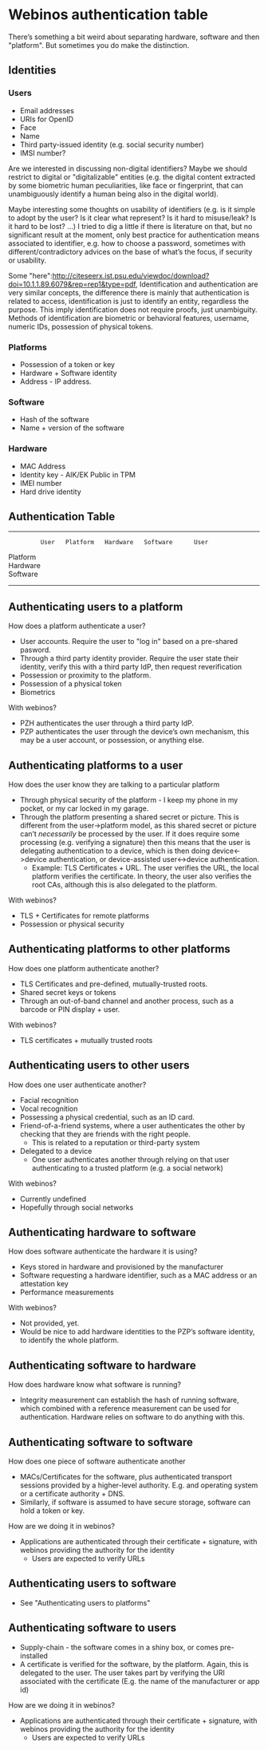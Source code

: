 Webinos authentication table
============================

There’s something a bit weird about separating hardware, software and then "platform". But sometimes you do make the distinction.

Identities
----------

### Users

* Email addresses
 * URIs for OpenID
 * Face
 * Name
 * Third party-issued identity (e.g. social security number)
 * IMSI number?

Are we interested in discussing non-digital identifiers? Maybe we should restrict to digital or "digitalizable" entities (e.g. the digital content extracted by some biometric human peculiarities, like face or fingerprint, that can unambiguously identify a human being also in the digital world).

Maybe interesting some thoughts on usability of identifiers (e.g. is it simple to adopt by the user? Is it clear what represent? Is it hard to misuse/leak? Is it hard to be lost? …)
I tried to dig a little if there is literature on that, but no significant result at the moment, only best practice for authentication means associated to identifier, e.g. how to choose a password, sometimes with different/contradictory advices on the base of what’s the focus, if security or usability.

Some "here":http://citeseerx.ist.psu.edu/viewdoc/download?doi=10.1.1.89.6079&rep=rep1&type=pdf, Identification and authentication are very similar concepts, the difference there is mainly that authentication is related to access, identification is just to identify an entity, regardless the purpose. This imply identification does not require proofs, just unambiguity.
Methods of identification are biometric or behavioral features, username, numeric IDs, possession of physical tokens.

### Platforms

* Possession of a token or key
 * Hardware + Software identity
 * Address - IP address.

### Software

* Hash of the software
 * Name + version of the software

### Hardware

* MAC Address
 * Identity key - AIK/EK Public in TPM
 * IMEI number
 * Hard drive identity

Authentication Table
--------------------

  ---------- ------ ---------- ---------- ---------- -- ------ -- -- -- --
             User   Platform   Hardware   Software      User            
  Platform                                
  Hardware                                
  Software                                
  ---------- ------ ---------- ---------- ---------- -- ------ -- -- -- --

Authenticating users to a platform
----------------------------------

How does a platform authenticate a user?

-   User accounts. Require the user to "log in" based on a pre-shared pasword.
-   Through a third party identity provider. Require the user state their identity, verify this with a third party IdP, then request reverification
-   Possession or proximity to the platform.
-   Possession of a physical token
-   Biometrics

With webinos?

-   PZH authenticates the user through a third party IdP.
-   PZP authenticates the user through the device’s own mechanism, this may be a user account, or possession, or anything else.

Authenticating platforms to a user
----------------------------------

How does the user know they are talking to a particular platform

-   Through physical security of the platform - I keep my phone in my pocket, or my car locked in my garage.
-   Through the platform presenting a shared secret or picture. This is different from the user->platform model, as this shared secret or picture can’t _necessarily_ be processed by the user. If it does require some processing (e.g. verifying a signature) then this means that the user is delegating authentication to a device, which is then doing device<->device authentication, or device-assisted user<->device authentication.
    -   Example: TLS Certificates + URL. The user verifies the URL, the local platform verifies the certificate. In theory, the user also verifies the root CAs, although this is also delegated to the platform.

With webinos?

-   TLS + Certificates for remote platforms
-   Possession or physical security

Authenticating platforms to other platforms
-------------------------------------------

How does one platform authenticate another?

-   TLS Certificates and pre-defined, mutually-trusted roots.
-   Shared secret keys or tokens
-   Through an out-of-band channel and another process, such as a barcode or PIN display + user.

With webinos?

-   TLS certificates + mutually trusted roots

Authenticating users to other users
-----------------------------------

How does one user authenticate another?

-   Facial recognition
-   Vocal recognition
-   Possessing a physical credential, such as an ID card.
-   Friend-of-a-friend systems, where a user authenticates the other by checking that they are friends with the right people.
    -   This is related to a reputation or third-party system
-   Delegated to a device
    -   One user authenticates another through relying on that user authenticating to a trusted platform (e.g. a social network)

With webinos?

-   Currently undefined
-   Hopefully through social networks

Authenticating hardware to software
-----------------------------------

How does software authenticate the hardware it is using?

-   Keys stored in hardware and provisioned by the manufacturer
-   Software requesting a hardware identifier, such as a MAC address or an attestation key
-   Performance measurements

With webinos?

-   Not provided, yet.
-   Would be nice to add hardware identities to the PZP’s software identity, to identify the whole platform.

Authenticating software to hardware
-----------------------------------

How does hardware know what software is running?

-   Integrity measurement can establish the hash of running software, which combined with a reference measurement can be used for authentication. Hardware relies on software to do anything with this.

Authenticating software to software
-----------------------------------

How does one piece of software authenticate another

-   MACs/Certificates for the software, plus authenticated transport sessions provided by a higher-level authority. E.g. and operating system or a certificate authority + DNS.
-   Similarly, if software is assumed to have secure storage, software can hold a token or key.

How are we doing it in webinos?

-   Applications are authenticated through their certificate + signature, with webinos providing the authority for the identity
    -   Users are expected to verify URLs

Authenticating users to software
--------------------------------

-   See "Authenticating users to platforms"

Authenticating software to users
--------------------------------

-   Supply-chain - the software comes in a shiny box, or comes pre-installed
-   A certificate is verified for the software, by the platform. Again, this is delegated to the user. The user takes part by verifying the URI associated with the certificate (E.g. the name of the manufacturer or app id)

How are we doing it in webinos?

-   Applications are authenticated through their certificate + signature, with webinos providing the authority for the identity
    -   Users are expected to verify URLs


